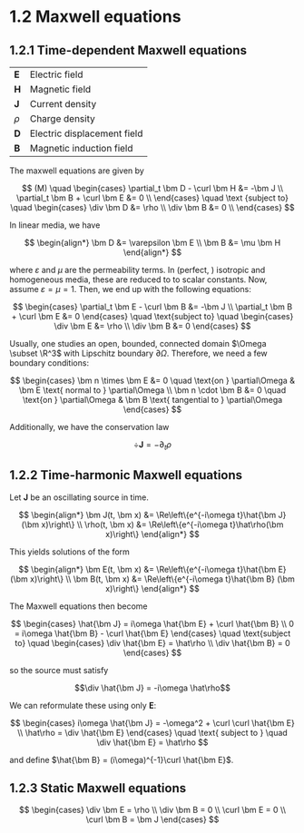 # 1.2 Maxwell equations

## 1.2.1 Time-dependent Maxwell equations

|           |                |
|-----------|----------------|
| $\bm E$ | Electric field |
| $\bm H$       | Magnetic field |
| $\bm J$       | Current density |
| $\rho$    | Charge density |
| $\bm D$       | Electric displacement field |
| $\bm B$       | Magnetic induction field |

The maxwell equations are given by

$$
(M) \quad \begin{cases}
    \partial_t \bm D - \curl \bm H &= -\bm J \\
    \partial_t \bm B + \curl \bm E &= 0 \\
\end{cases} \quad \text {subject to} \quad \begin{cases}
    \div \bm D &= \rho \\
    \div \bm B &= 0 \\
\end{cases}
$$

In linear media, we have

$$
\begin{align*}
    \bm D &= \varepsilon \bm E \\
    \bm B &= \mu \bm H
\end{align*}
$$

where $\varepsilon$ and $\mu$ are the permeability terms. In (perfect, ) isotropic and 
homogeneous media, these are reduced to to scalar constants. Now, assume
$\varepsilon = \mu = 1$. Then, we end up with the following equations:

$$
\begin{cases}
    \partial_t \bm E - \curl \bm B &= -\bm J \\
    \partial_t \bm B + \curl \bm E &= 0
\end{cases} \quad \text{subject to} \quad \begin{cases}
    \div \bm E &= \rho \\
    \div \bm B &= 0
\end{cases}
$$

Usually, one studies an open, bounded, connected domain $\Omega \subset \R^3$ with
Lipschitz boundary $\partial\Omega$. Therefore, we need a few boundary conditions:

$$
\begin{cases}
    \bm n \times \bm E &= 0 \quad \text{on } \partial\Omega & \bm E \text{ normal to } \partial\Omega \\
    \bm n \cdot \bm B &= 0 \quad \text{on } \partial\Omega & \bm B \text{ tangential to } \partial\Omega
\end{cases}
$$

Additionally, we have the conservation law

$$\div \bm J = -\partial_t \rho$$


## 1.2.2 Time-harmonic Maxwell equations

Let $\bm J$ be an oscillating source in time.

$$
\begin{align*}
    \bm J(t, \bm x) &= \Re\left\{e^{-i\omega t}\hat{\bm J} (\bm x)\right\} \\
    \rho(t, \bm x) &= \Re\left\{e^{-i\omega t}\hat\rho(\bm x)\right\}
\end{align*}
$$

This yields solutions of the form

$$
\begin{align*}
    \bm E(t, \bm x) &= \Re\left\{e^{-i\omega t}\hat{\bm E} (\bm x)\right\} \\
    \bm B(t, \bm x) &= \Re\left\{e^{-i\omega t}\hat{\bm B} (\bm x)\right\}
\end{align*}
$$

The Maxwell equations then become

$$
\begin{cases}
    \hat{\bm J} = i\omega \hat{\bm E} + \curl \hat{\bm B} \\
    0 = i\omega \hat{\bm B} - \curl \hat{\bm E}
\end{cases} \quad \text{subject to} \quad \begin{cases} 
    \div \hat{\bm E} = \hat\rho \\
    \div \hat{\bm B} = 0
\end{cases}
$$

so the source must satisfy

$$\div \hat{\bm J} = -i\omega \hat\rho$$

We can reformulate these using only $\bm E$:

$$
\begin{cases}
    i\omega \hat{\bm J} = -\omega^2 + \curl \curl \hat{\bm E} \\
    \hat\rho = \div \hat{\bm E}
\end{cases} \quad \text{ subject to } \quad \div \hat{\bm E} = \hat\rho
$$

and define $\hat{\bm B} = (i\omega)^{-1}\curl \hat{\bm E}$.

## 1.2.3 Static Maxwell equations

$$
\begin{cases}
    \div \bm E = \rho \\
    \div \bm B = 0 \\
    \curl \bm E = 0 \\
    \curl \bm B = \bm J
\end{cases}
$$